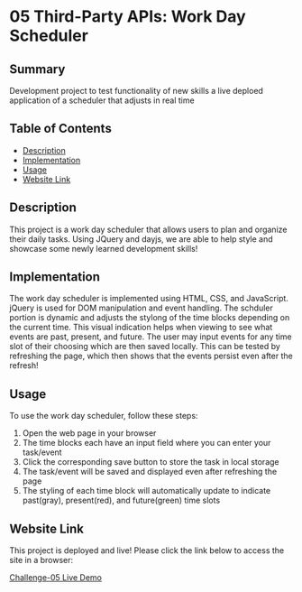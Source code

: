 # 05 Third-Party APIs: Work Day Scheduler

## Summary 

Development project to test functionality of new skills a live deploed application of a scheduler that adjusts in real time

## Table of Contents
- [Description](#description)
- [Implementation](#implementation)
- [Usage](#usage)
- [Website Link](#website-link)

## Description

This project is a work day scheduler that allows users to plan and organize their daily tasks. Using JQuery and dayjs, we are able to help style and showcase some newly learned development skills!

## Implementation

The work day scheduler is implemented using HTML, CSS, and JavaScript. jQuery is used for DOM manipulation and event handling. The schduler portion is dynamic and adjusts the stylong of the time blocks depending on the current time. This visual indication helps when viewing to see what events are past, present, and future. The user may input events for any time slot of their choosing which are then saved locally. This can be tested by refreshing the page, which then shows that the events persist even after the refresh!

## Usage

To use the work day scheduler, follow these steps:
1. Open the web page in your browser
2. The time blocks each have an input field where you can enter your task/event
3. Click the corresponding save button to store the task in local storage
4. The task/event will be saved and displayed even after refreshing the page
5. The styling of each time block will automatically update to indicate past(gray), present(red), and future(green) time slots


## Website Link

This project is deployed and live!
Please click the link below to access the site in a browser:


[Challenge-05 Live Demo](https://philkubz.github.io/challenge-05-scheduler/)
